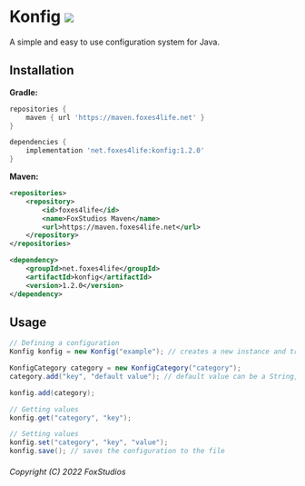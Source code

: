# Konfig <img src="https://img.shields.io/github/v/release/FoxStudios/Konfig?logo=github&style=for-the-badge">
A simple and easy to use configuration system for Java.

## Installation
**Gradle:**
```gradle
repositories {
    maven { url 'https://maven.foxes4life.net' }
}

dependencies {
    implementation 'net.foxes4life:konfig:1.2.0'
}
```
**Maven:**
```xml
<repositories>
    <repository>
        <id>foxes4life</id>
        <name>FoxStudios Maven</name>
        <url>https://maven.foxes4life.net</url>
    </repository>
</repositories>

<dependency>
    <groupId>net.foxes4life</groupId>
    <artifactId>konfig</artifactId>
    <version>1.2.0</version>
</dependency>
```

## Usage

```java
// Defining a configuration
Konfig konfig = new Konfig("example"); // creates a new instance and tries to load the config file

KonfigCategory category = new KonfigCategory("category");
category.add("key", "default value"); // default value can be a String, Number, Boolean or JsonElement

konfig.add(category);

// Getting values
konfig.get("category", "key");

// Setting values
konfig.set("category", "key", "value");
konfig.save(); // saves the configuration to the file
```

###### Copyright (C) 2022 FoxStudios